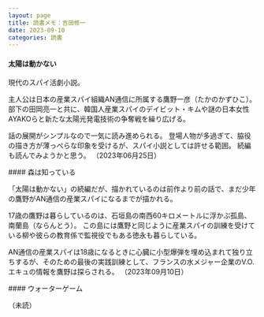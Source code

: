 ```yaml
---
layout: page
title: 読書メモ：吉田修一
date: 2023-09-10
categories: 読書
---
```

#### 太陽は動かない

現代のスパイ活劇小説。

主人公は日本の産業スパイ組織AN通信に所属する鷹野一彦（たかのかずひこ）。
部下の田岡亮一と共に、韓国人産業スパイのデイビット・キムや謎の日本女性AYAKOらと新たな太陽光発電技術の争奪戦を繰り広げる。

話の展開がシンプルなので一気に読み進められる。
登場人物が多過ぎて、脇役の描き方が薄っぺらな印象を受けるが、スパイ小説としては許せる範囲。
続編も読んでみようかと思う。
（2023年06月25日）

<div id="mori"></div>
#### 森は知っている

「太陽は動かない」の続編だが、描かれているのは前作より前の話で、まだ少年の鷹野がAN通信の産業スパイになるまでが描かれる。

17歳の鷹野は暮らしているのは、石垣島の南西60キロメートルに浮かぶ孤島、南蘭島（ならんとう）。
この島には鷹野と同じように産業スパイの訓練を受けている柳や彼らの教育係で監視役でもある徳永も暮らしている。

AN通信の産業スパイは18歳になるときに心臓に小型爆弾を埋め込まれて独り立ちするが、そのための最後の実践訓練として、フランスの水メジャー企業のV.O.エキュの情報を鷹野は探らされる。
（2023年09月10日）

<div id="water"></div>
#### ウォーターゲーム

（未読）
